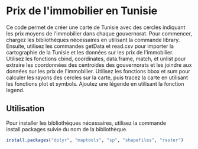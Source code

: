 # Prix de l'immobilier en Tunisie
Ce code permet de créer une carte de Tunisie avec des cercles indiquant les prix moyens de l'immobilier dans chaque gouvernorat. Pour commencer, chargez les bibliothèques nécessaires en utilisant la commande library. Ensuite, utilisez les commandes getData et read.csv pour importer la cartographie de la Tunisie et les données sur les prix de l'immobilier. Utilisez les fonctions cbind, coordinates, data.frame, match, et unlist pour extraire les coordonnées des centroides des gouvernorats et les joindre aux données sur les prix de l'immobilier. Utilisez les fonctions bbox et sum pour calculer les rayons des cercles sur la carte, puis tracez la carte en utilisant les fonctions plot et symbols. Ajoutez une légende en utilisant la fonction legend.
## Utilisation
Pour installer les bibliothèques nécessaires, utilisez la commande install.packages suivie du nom de la bibliothèque.

```R
install.packages("dplyr", "maptools", "sp", "shapefiles", "raster")
```
